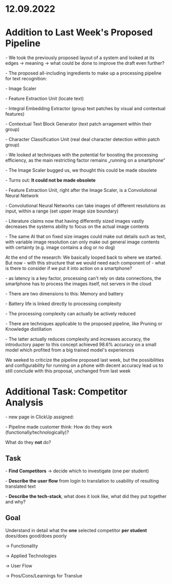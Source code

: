 # 12.09.2022

# Addition to Last Week's Proposed Pipeline

\- We took the previously proposed layout of a system and looked at its edges -> meaning -> what could be done to improve the draft even further?

\- The proposed all-including ingredients to make up a processing pipeline for text recognition:

\- Image Scaler

\- Feature Extraction Unit (locate text)

\- Integral Embedding Extractor (group text patches by visual and contextual features)

\- Contextual Text Block Generator (text patch arragement within their group)

\- Character Classification Unit (real deal character detection within patch group)

\- We looked at techniques with the potential for boosting the processing efficiency, as the main restricting factor remains „running on a smartphone“

\- The Image Scaler bugged us, we thought this could be made obsolete

\- Turns out: **It could not be made obsolete**

\- Feature Extraction Unit, right after the Image Scaler, is a Convolutional Neural Network

\- Convolutional Neural Networks can take images of different resolutions as input, within a range (set upper image size boundary)

\- Literature claims now that having differently sized images vastly decreases the systems ability to focus on the actual image contents

\- The same AI that on fixed size images could make out details such as text, with variable image resolution can only make out general image contents with certainty (e.g. image contains a dog or no dog)

At the end of the research: We basically looped back to where we started. But now - with this structure that we would need each component of - what is there to consider if we put it into action on a smartphone?

\- as latency is a key factor, processing can't rely on data connections, the smartphone has to process the images itself, not servers in the cloud

\- There are two dimensions to this: Memory and battery

\- Battery life is linked directly to processing complexity

\- The processing complexity can actually be actively reduced

\- There are techniques applicable to the proposed pipeline, like Pruning or Knowledge distillation

\- The latter actually reduces complexity and increases accuracy, the introductory paper to this concept achieved 98.6% accuracy on a small model which profited from a big trained model's experiences

We seeked to criticize the pipeline proposed last week, but the possibilities and configurability for running on a phone with decent accuracy lead us to still conclude with this proposal, unchanged from last week

# Additional Task: Competitor Analysis

\- new page in ClickUp assigned:

\- Pipeline made customer think: How do they work (functionally/technologically)?

What do they **not** do?

## Task

\- **Find Competitors** -> decide which to investigate (one per student)

\- **Describe the user flow** from login to translation to usability of resulting translated text

\- **Describe the tech-stack**, what does it look like, what did they put together and why?

## Goal

Understand in detail what the **one** selected competitor **per student** does/does good/does poorly

\-> Functionality

\-> Applied Technologies

\-> User Flow

\-> Pros/Cons/Learnings for Translue
